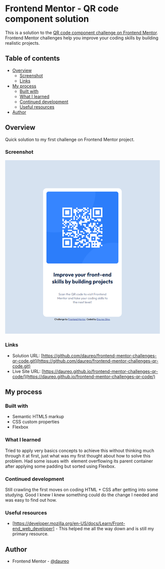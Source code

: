 # Frontend Mentor - QR code component solution

This is a solution to the [QR code component challenge on Frontend Mentor](https://www.frontendmentor.io/challenges/qr-code-component-iux_sIO_H). Frontend Mentor challenges help you improve your coding skills by building realistic projects. 

## Table of contents

- [Overview](#overview)
  - [Screenshot](#screenshot)
  - [Links](#links)
- [My process](#my-process)
  - [Built with](#built-with)
  - [What I learned](#what-i-learned)
  - [Continued development](#continued-development)
  - [Useful resources](#useful-resources)
- [Author](#author)



## Overview

Quick solution to my first challenge on Frontend Mentor project.

### Screenshot

![](/design/screenshot.png)

### Links

- Solution URL: [https://github.com/daureo/frontend-mentor-challenges-qr-code.git](https://github.com/daureo/frontend-mentor-challenges-qr-code.git)
- Live Site URL: [https://daureo.github.io/frontend-mentor-challenges-qr-code/](https://daureo.github.io/frontend-mentor-challenges-qr-code/)

## My process


### Built with

- Semantic HTML5 markup
- CSS custom properties
- Flexbox


### What I learned

Tried to apply very basics concepts to achieve this without thinking much through it at first, just what was my first thought about how to solve this problem.
Had some issues with <img> element overflowing its parent container after applying some padding but sorted using Flexbox.


### Continued development

Still crawling the first moves on coding HTML + CSS after getting into some studying. Good I knew I knew something could do the change I needed and was easy to find out how.

### Useful resources

- [https://developer.mozilla.org/en-US/docs/Learn/Front-end_web_developer] - This helped me all the way down and is still my primary resource. 

## Author

- Frontend Mentor - [@daureo](https://www.frontendmentor.io/profile/daureo)

